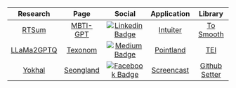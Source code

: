 
<table align="center">
<thead>
<tr>
<th align="center">Research</th>
<th align="center">Page</th>
<th align="center">Social</th>
<th align="center">Application</th>
<th>Library</th>
</tr>
</thead>

<tbody>
<tr>
<td align="center"><a href="https://github.com/seonglae/RTSum">RTSum</a></td>
<td align="center"><a href="https://mbti.texonom.com">MBTI-GPT</a></td>
<td align="center"><a href="https://www.linkedin.com/in/seonglae/"><img alt="Linkedin Badge" src="https://img.shields.io/badge/LinkedIn-blue?style=round-square&amp;logo=LinkedIn&amp;logoColor=white" /></a></td>
<td align="center"><a href="https://github.com/seonglae/intuiter">Intuiter</a></td>
<td align="center"><a href="https://github.com/seonglae/to-smooth">To Smooth</a></td>
</tr>
<tr>
<td align="center"><a href="https://github.com/seonglae/llama2gptq">LLaMa2GPTQ</a></td>
<td align="center"><a href="https://texonom.com">Texonom</a></td>
<td align="center"><a href="https://seongland.medium.com/"><img alt="Medium Badge" src="https://img.shields.io/badge/Medium-black?style=round-square&amp;logo=medium&amp;logoColor=white" /></a></td>
<td align="center"><a href="https://point.seongland.com">Pointland</a>
</td>
<td align="center"><a href="https://github.com/seonglae/tei">TEI</a></td>
</tr>
<tr>
<td align="center"><a href="https://github.com/seonglae/yokhal">Yokhal</a></td>
<td align="center"><a href="https://www.seongland.com">Seongland</a></td>
<td align="center"><a href="https://www.facebook.com/profile.php?id=100006296858033"><img alt="Facebook Badge" src="https://img.shields.io/badge/Facebook-1877f2?style=round-square&amp;logo=facebook&amp;logoColor=white" /></a></td>
<td align="center"><a href="https://github.com/seonglae/screencast">Screencast</a></td>
<td align="center"><a href="https://github.com/seonglae/github-setter">Github Setter</a></td>
</tr>
</tbody>
</table>
